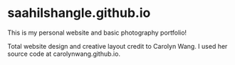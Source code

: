 # saahilshangle.github.io
This is my personal website and basic photography portfolio!

Total website design and creative layout credit to Carolyn Wang. I used her source code at carolynwang.github.io. 

